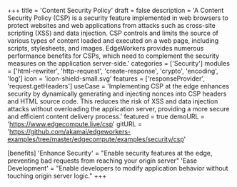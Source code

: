 +++
title = 'Content Security Policy'
draft = false
description = 'A Content Security Policy (CSP) is a security feature implemented in web browsers to protect websites and web applications from attacks such as cross-site scripting (XSS) and data injection. CSP controls and limits the source of various types of content loaded and executed on a web page, including scripts, stylesheets, and images. EdgeWorkers provides numerous performance benefits for CSPs, which need to complement the security measures on the application server-side.'
categories = ['Security']
modules = ['html-rewriter', 'http-request', 'create-response', 'crypto', 'encoding', 'log']
icon = 'icon-shield-small.svg'
features = ['responseProvider', 'request.getHeaders']
useCase = 'Implementing CSP at the edge enhances security by dynamically generating and injecting nonces into CSP headers and HTML source code. This reduces the risk of XSS and data injection attacks without overloading the application server, providing a more secure and efficient content delivery process.'
featured = true
demoURL = 'https://www.edgecompute.live/csp'
gitURL = 'https://github.com/akamai/edgeworkers-examples/tree/master/edgecompute/examples/security/csp'

[benefits]
	'Enhance Security' = "Enable security features at the edge, preventing bad requests from reaching your origin server"
	'Ease Development' = "Enable developers to modify application behavior without touching origin server logic."
+++


